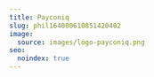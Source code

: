 ```yaml
---
title: Payconiq
slug: phil164000610851420402
image:
  source: images/logo-payconiq.png
seo:
  noindex: true
---
```

